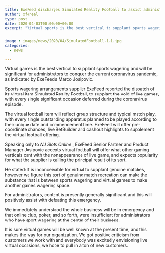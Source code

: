 ```yaml
---
title: ExeFeed discharges Simulated Reality Football to assist administrators with conquering sports wagering shortfall
author: xforeal 
type: post
date: 2020-04-03T00:00:00+00:00
excerpt: "Virtual sports is the best vertical to supplant sports wagering and will be significant for administrators to beat the current coronavirus pandemic, as indicated by ExeFeed's Marco Josipovic "


image : images/news/2020/04/SimulatedFootball-1-1.jpg
categories:
  - news

---
```

Virtual games is the best vertical to supplant sports wagering and will be significant for administrators to conquer the current coronavirus pandemic, as indicated by ExeFeed&#8217;s Marco Josipovic. 

Sports wagering arrangements supplier ExeFeed reported the dispatch of its virtual item Simulated Reality Football, to supplant the void of live games, with every single significant occasion deferred during the coronavirus episode. 

The virtual football item will reflect group structure and typical match play, with every single outstanding apparatus planned to be played according to their unique date and commencement time. ExeFeed will offer pre-coordinate chances, live BetBuilder and cashout highlights to supplement the virtual football offering. 

Speaking only to _NJ Slots Online_ , ExeFeed Senior Partner and Product Manager Josipovic accepts virtual football will offer what other gaming verticals cant with the nonappearance of live game, and expects popularity for what the supplier is calling the principal result of its sort. 

He stated: It is inconceivable for virtual to supplant genuine matches, however we figure this sort of genuine match recreation can make the substance that is between sports wagering and virtual games to make another games wagering space. 

For administrators, content is presently generally significant and this will positively assist with defeating this emergency. 

We immediately understood the whole business will be in emergency and that online club, poker, and so forth, were insufficient for administrators who have sport wagering at the center of their business. 

It is sure virtual games will be well known at the present time, and this makes the way for our organization. We got positive criticism from customers we work with and everybody was excitedly envisioning live virtual occasions, we hope to pull in a ton of new customers.